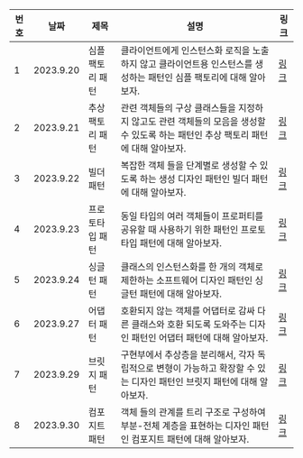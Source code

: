 | 번호 | 날짜      | 제목             | 설명                                                                                                                              | 링크                                                           |
| ---- | --------- | ---------------- | --------------------------------------------------------------------------------------------------------------------------------- | -------------------------------------------------------------- |
| 1    | 2023.9.20 | 심플 팩토리 패턴 | 클라이언트에게 인스턴스화 로직을 노출하지 않고 클라이언트용 인스턴스를 생성하는 패턴인 심플 팩토리에 대해 알아보자.               | [링크](https://www.notion.so/4bf637dbfce34f7ab14cf9a27d31ef9a) |
| 2    | 2023.9.21 | 추상 팩토리 패턴 | 관련 객체들의 구상 클래스들을 지정하지 않고도 관련 객체들의 모음을 생성할 수 있도록 하는 패턴인 추상 팩토리 패턴에 대해 알아보자. | [링크](https://www.notion.so/de36ebbae0fd49719f7eae1085218263) |
| 3    | 2023.9.22 | 빌더 패턴        | 복잡한 객체 들을 단계별로 생성할 수 있도록 하는 생성 디자인 패턴인 빌더 패턴에 대해 알아보자.                                     | [링크](https://www.notion.so/ac4b21a328be475ea61d924d860480fd) |
| 4    | 2023.9.23 | 프로토타입 패턴  | 동일 타입의 여러 객체들이 프로퍼티를 공유할 때 사용하기 위한 패턴인 프로토타입 패턴에 대해 알아보자.                              | [링크](https://www.notion.so/66cc34ce1f78485993777b983e777f82) |
| 5    | 2023.9.24 | 싱글턴 패턴      | 클래스의 인스턴스화를 한 개의 객체로 제한하는 소프트웨어 디자인 패턴인 싱글턴 패턴에 대해 알아보자.                               | [링크](https://www.notion.so/4eeadef30ed146d68040974b5b5fbf73) |
| 6    | 2023.9.27 | 어댑터 패턴      | 호환되지 않는 객체를 어댑터로 감싸 다른 클래스와 호환 되도록 도와주는 디자인 패턴인 어댑터 패턴에 대해 알아보자.                  | [링크](https://www.notion.so/6d509891b2294fc385bf219710d76e33) |
| 7    | 2023.9.29 | 브릿지 패턴      | 구현부에서 추상층을 분리해서, 각자 독립적으로 변형이 가능하고 확장할 수 있는 디자인 패턴인 브릿지 패턴에 대해 알아보자.           | [링크](https://www.notion.so/b41a320e134f4b1d9f02301f2f620ea9) |
| 8    | 2023.9.30 | 컴포지트 패턴    | 객체 들의 관계를 트리 구조로 구성하여 부분-전체 계층을 표현하는 디자인 패턴인 컴포지트 패턴에 대해 알아보자.                      | [링크](https://www.notion.so/473b238eb03c43f18ef7b5fbfbe4474e) |
